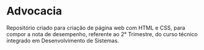 # Advocacia 
Repositório criado para criação de página web com HTML e CSS, para compor a nota de desempenho, referente ao 2° Trimestre, do curso técnico integrado em 
Desenvolvimento de Sistemas.
